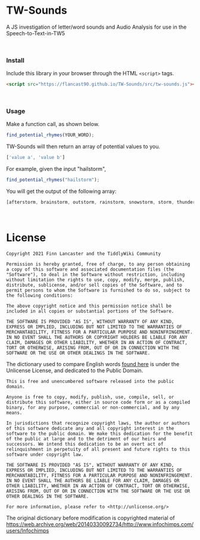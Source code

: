 # TW-Sounds
A JS investigation of letter/word sounds and Audio Analysis for use in the Speech-to-Text-in-TW5

<br />

### Install
Include this library in your browser through the HTML ``<script>`` tags.
```html
<script src="https://flancast90.github.io/TW-Sounds/src/tw-sounds.js"></script>
```

<br />

### Usage
Make a function call, as shown below.
```js
find_potential_rhymes(YOUR_WORD);
```

TW-Sounds will then return an array of potential values to you.
```js
['value a', 'value b']
```

For example, given the input "hailstorm",
```js
find_potential_rhymes("hailstorm");
```

You will get the output of the following array:
```js
[afterstorm, brainstorm, outstorm, rainstorm, snowstorm, storm, thunderstorm]
```

<br />

# License 
```
Copyright 2021 Finn Lancaster and the TiddlyWiki Community

Permission is hereby granted, free of charge, to any person obtaining a copy of this software and associated documentation files (the "Software"), to deal in the Software without restriction, including without limitation the rights to use, copy, modify, merge, publish, distribute, sublicense, and/or sell copies of the Software, and to permit persons to whom the Software is furnished to do so, subject to the following conditions:

The above copyright notice and this permission notice shall be included in all copies or substantial portions of the Software.

THE SOFTWARE IS PROVIDED "AS IS", WITHOUT WARRANTY OF ANY KIND, EXPRESS OR IMPLIED, INCLUDING BUT NOT LIMITED TO THE WARRANTIES OF MERCHANTABILITY, FITNESS FOR A PARTICULAR PURPOSE AND NONINFRINGEMENT. IN NO EVENT SHALL THE AUTHORS OR COPYRIGHT HOLDERS BE LIABLE FOR ANY CLAIM, DAMAGES OR OTHER LIABILITY, WHETHER IN AN ACTION OF CONTRACT, TORT OR OTHERWISE, ARISING FROM, OUT OF OR IN CONNECTION WITH THE SOFTWARE OR THE USE OR OTHER DEALINGS IN THE SOFTWARE.
```

The dictionary used to compare English words [found here](https://github.com/dwyl/english-words/blob/master/words_alpha.txt) is under the Unlicense License, and dedicated to the Public Domain.
```
This is free and unencumbered software released into the public domain.

Anyone is free to copy, modify, publish, use, compile, sell, or
distribute this software, either in source code form or as a compiled
binary, for any purpose, commercial or non-commercial, and by any
means.

In jurisdictions that recognize copyright laws, the author or authors
of this software dedicate any and all copyright interest in the
software to the public domain. We make this dedication for the benefit
of the public at large and to the detriment of our heirs and
successors. We intend this dedication to be an overt act of
relinquishment in perpetuity of all present and future rights to this
software under copyright law.

THE SOFTWARE IS PROVIDED "AS IS", WITHOUT WARRANTY OF ANY KIND,
EXPRESS OR IMPLIED, INCLUDING BUT NOT LIMITED TO THE WARRANTIES OF
MERCHANTABILITY, FITNESS FOR A PARTICULAR PURPOSE AND NONINFRINGEMENT.
IN NO EVENT SHALL THE AUTHORS BE LIABLE FOR ANY CLAIM, DAMAGES OR
OTHER LIABILITY, WHETHER IN AN ACTION OF CONTRACT, TORT OR OTHERWISE,
ARISING FROM, OUT OF OR IN CONNECTION WITH THE SOFTWARE OR THE USE OR
OTHER DEALINGS IN THE SOFTWARE.

For more information, please refer to <http://unlicense.org/>
```

The original dictionary before modification is copyrighted material of https://web.archive.org/web/20140330092734/http://www.infochimps.com/users/Infochimps
